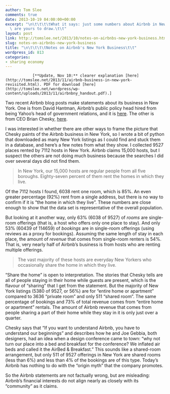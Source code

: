 ```yaml
---
author: Tom Slee
comments: true
date: 2013-10-19 04:00:00+00:00
excerpt: "\n\t\t\t\tWhat it says: just some numbers about Airbnb in New York. Conclusions\
  \ are yours to draw.\t\t"
layout: post
link: http://tomslee.net/2013/10/notes-on-airbnbs-new-york-business.html
slug: notes-on-airbnbs-new-york-business
title: "\n\t\t\t\tNotes on Airbnb's New York Business\t\t"
wordpress_id: 813
categories:
- sharing economy
---
```



				[**Update, Nov 10:** clearer explanation [here](http://tomslee.net/2013/11/airbnb-business-in-new-york-revisited.html). PDF for download [here](http://tomslee.net/wordpress/wp-content/uploads/2013/11/airbnbny_handout.pdf).]

Two recent Airbnb blog posts make statements about its business in New York. One is from David Hantman, Airbnb’s public policy head hired from being Yahoo’s head of government relations, and it is [here](http://publicpolicy.airbnb.com/fighting-for-you/). The other is from CEO Brian Chesky, [here](http://blog.airbnb.com/who-we-are/).

I was interested in whether there are other ways to frame the picture that Chesky paints of the Airbnb business in New York, so I wrote a bit of python that downloaded as many New York listings as I could find and stuck them in a database, and here’s a few notes from what they show. I collected 9527 places rented by 7112 hosts in New York. Airbnb claims 15,000 hosts, but I suspect the others are not doing much business because the searches I did over several days did not find them.


<blockquote>In New York, our 15,000 hosts are regular people from all five boroughs. Eighty-seven percent of them rent the homes in which they live.</blockquote>


Of the 7112 hosts I found, 6038 rent one room, which is 85%. An even greater percentage (92%) rent from a single address, but there is no way to confirm if it is “the home in which they live”. These numbers are close enough to show that the data set is representative of the overall population.

But looking at it another way, only 63% (6038 of 9527) of _rooms_ are single-room offerings (that is, a host who offers only one place to stay). And only 53% (60439 of 114659) of _bookings_ are in single-room offerings (using reviews as a proxy for bookings). Assuming the same length of stay in each place, the amount of _revenue_ that comes from single-room renters is 54%. That is, very nearly half of Airbnb’s business is from hosts who are renting multiple offerings.


<blockquote>The vast majority of these hosts are everyday New Yorkers who occasionally share the home in which they live.</blockquote>


“Share the home” is open to interpretation. The stories that Chesky tells are all of people staying in their home while guests are present, which is the flavour of “sharing” that I get from the statement. But the majority of New York listings (5380 of 9527, or 56%) are for “entire home or apartment” compared to 3636 “private room” and only 511 “shared room”. The same percentage of bookings and 73% of total revenue comes from “entire home or apartment” rentals. The amount of Airbnb revenue that comes from people sharing a part of their home while they stay in it is only just over a quarter.

Chesky says that “If you want to understand Airbnb, you have to understand our beginnings” and describes how he and Joe Gebbia, both designers, had an idea when a design conference came to town: “why not turn our place into a bed and breakfast for the conference? We inflated air beds and called it the AirBed & Breakfast.” This sounds like a shared-room arrangement, but only 511 of 9527 offerings in New York are shared rooms (less than 6%) and less than 4% of the bookings are of this type. Today’s Airbnb has nothing to do with the “origin myth” that the company promotes.

So the Airbnb statements are not factually wrong, but are misleading: Airbnb’s financial interests do not align nearly as closely with its “community” as it claims.		
